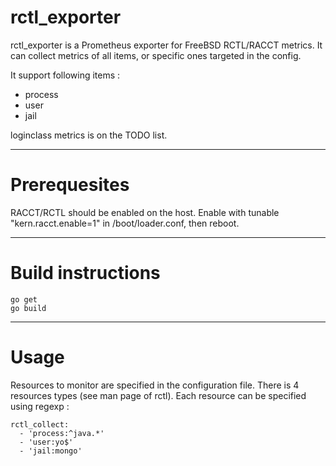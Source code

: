 # rctl_exporter

rctl_exporter is a Prometheus exporter for FreeBSD RCTL/RACCT metrics. It can collect metrics of all items, or specific ones targeted in the config.  

It support following items :
  - process
  - user
  - jail

loginclass metrics is on the TODO list.

- - - -

# Prerequesites

RACCT/RCTL should be enabled on the host. Enable with tunable "kern.racct.enable=1" in /boot/loader.conf, then reboot.

- - - -

# Build instructions

```
go get
go build
```

- - - -

# Usage

Resources to monitor are specified in the configuration file. There is 4 resources types (see man page of rctl).
Each resource can be specified using regexp :
```
rctl_collect:
  - 'process:^java.*'
  - 'user:yo$'
  - 'jail:mongo'
```

